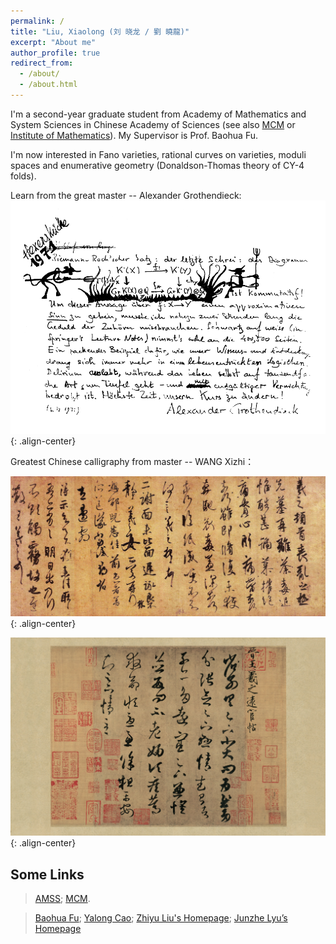 ```yaml
---
permalink: /
title: "Liu, Xiaolong (刘 晓龙 / 劉 曉龍)"
excerpt: "About me"
author_profile: true
redirect_from: 
  - /about/
  - /about.html
---
```

I'm a second-year graduate student from Academy of Mathematics and System Sciences in Chinese Academy of Sciences (see also [MCM](http://www.mcm.ac.cn/) or [Institute of Mathematics](http://www.math.ac.cn/)). My Supervisor is Prof. Baohua Fu. 

I'm now interested in Fano varieties, rational curves on varieties, moduli spaces and enumerative geometry (Donaldson-Thomas theory of CY-4 folds).

Learn from the great master -- Alexander Grothendieck:
![placeholder](/images/grr.png){: .align-center}

Greatest Chinese calligraphy from master -- WANG Xizhi：

![placeholder](/images/sangluan.jpg){: .align-center}

![placeholder](/images/yuanhuan.jpg){: .align-center}


## Some Links
> [AMSS](http://english.amss.cas.cn/); [MCM](http://www.mcm.ac.cn/).

> [Baohua Fu](http://www.math.ac.cn/people/fbh/); [Yalong Cao](https://sites.google.com/site/yalongcaoshomepage/home); [Zhiyu Liu's Homepage](https://sites.google.com/view/zhiyuliu); [Junzhe Lyu’s Homepage](https://taiataiat.github.io/)
